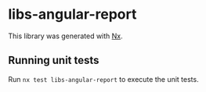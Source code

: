 # libs-angular-report

This library was generated with [Nx](https://nx.dev).

## Running unit tests

Run `nx test libs-angular-report` to execute the unit tests.
